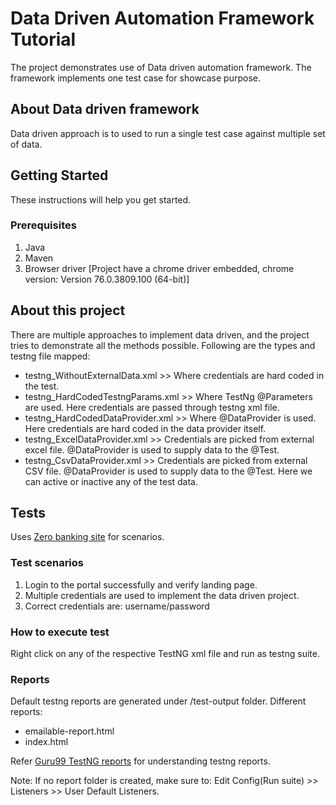 # Data Driven Automation Framework Tutorial

The project demonstrates use of Data driven automation framework.
The framework implements one test case for showcase purpose.

## About Data driven framework

Data driven approach is to used to run a single test case against multiple set of data.


## Getting Started

These instructions will help you get started.

### Prerequisites

1. Java
2. Maven
3. Browser driver [Project have a chrome driver embedded, chrome version: Version 76.0.3809.100 (64-bit)]

## About this project

There are multiple approaches to implement data driven, and the project tries to demonstrate all the methods possible.
Following are the types and testng file mapped:
* testng_WithoutExternalData.xml >> Where credentials are hard coded in the test.
* testng_HardCodedTestngParams.xml >> Where TestNg @Parameters are used. Here credentials are passed through testng xml file.
* testng_HardCodedDataProvider.xml >> Where @DataProvider is used. Here credentials are hard coded in the data provider itself. 
* testng_ExcelDataProvider.xml >> Credentials are picked from external excel file. @DataProvider is used to supply data to the @Test.
* testng_CsvDataProvider.xml >> Credentials are picked from external CSV file. @DataProvider is used to supply data to the @Test. Here we can active or inactive any of the test data.

## Tests

Uses [Zero banking site](http://zero.webappsecurity.com/index.html) for scenarios.

### Test scenarios

1. Login to the portal successfully and verify landing page.
2. Multiple credentials are used to implement the data driven project.
3. Correct credentials are: username/password

### How to execute test

Right click on any of the respective TestNG xml file and run as testng suite.

### Reports

Default testng reports are generated under /test-output folder.
Different reports:
* emailable-report.html
* index.html

Refer [Guru99 TestNG reports](https://www.guru99.com/testng-report.html) for understanding testng reports.

Note: If no report folder is created, make sure to: Edit Config(Run suite) >> Listeners >> User Default Listeners.



